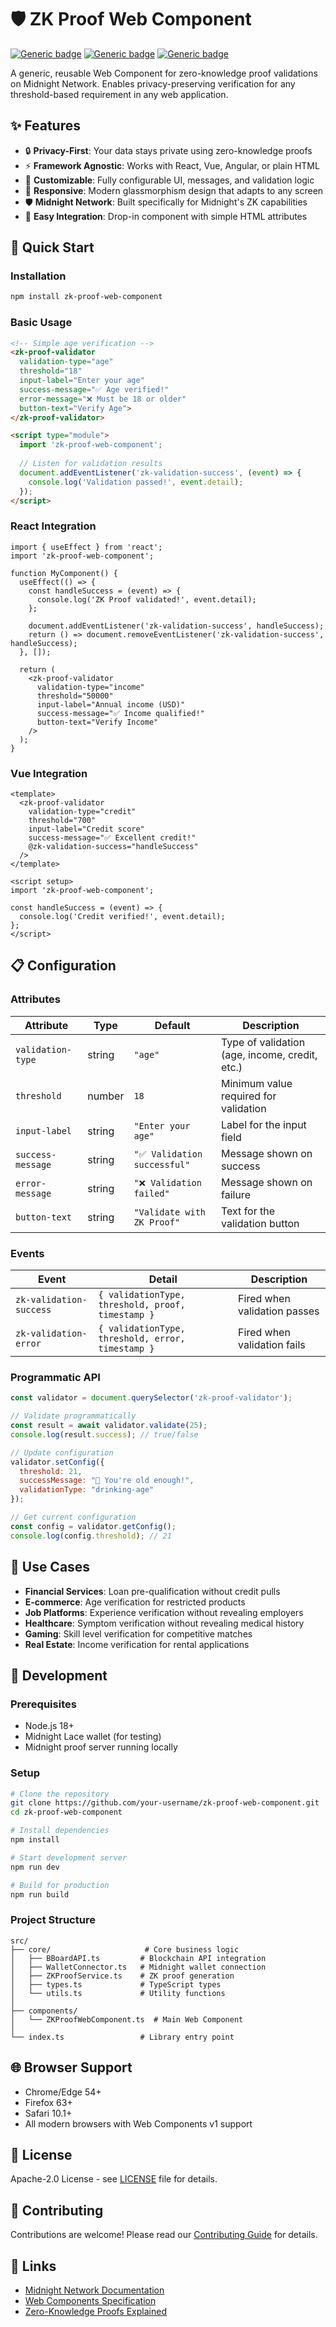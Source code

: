# 🛡️ ZK Proof Web Component

[![Generic badge](https://img.shields.io/badge/Midnight%20Network-Enabled-1abc9c.svg)](https://shields.io/)
[![Generic badge](https://img.shields.io/badge/Zero--Knowledge-Proofs-blue.svg)](https://shields.io/)
[![Generic badge](https://img.shields.io/badge/Web%20Components-v1-green.svg)](https://shields.io/)

A generic, reusable Web Component for zero-knowledge proof validations on Midnight Network. Enables privacy-preserving verification for any threshold-based requirement in any web application.

## ✨ Features

- 🔒 **Privacy-First**: Your data stays private using zero-knowledge proofs
- ⚡ **Framework Agnostic**: Works with React, Vue, Angular, or plain HTML
- 🎨 **Customizable**: Fully configurable UI, messages, and validation logic
- 📱 **Responsive**: Modern glassmorphism design that adapts to any screen
- 🛡️ **Midnight Network**: Built specifically for Midnight's ZK capabilities
- 🔧 **Easy Integration**: Drop-in component with simple HTML attributes

## 🚀 Quick Start

### Installation

```bash
npm install zk-proof-web-component
```

### Basic Usage

```html
<!-- Simple age verification -->
<zk-proof-validator 
  validation-type="age"
  threshold="18"
  input-label="Enter your age"
  success-message="✅ Age verified!"
  error-message="❌ Must be 18 or older"
  button-text="Verify Age">
</zk-proof-validator>

<script type="module">
  import 'zk-proof-web-component';
  
  // Listen for validation results
  document.addEventListener('zk-validation-success', (event) => {
    console.log('Validation passed!', event.detail);
  });
</script>
```

### React Integration

```tsx
import { useEffect } from 'react';
import 'zk-proof-web-component';

function MyComponent() {
  useEffect(() => {
    const handleSuccess = (event) => {
      console.log('ZK Proof validated!', event.detail);
    };
    
    document.addEventListener('zk-validation-success', handleSuccess);
    return () => document.removeEventListener('zk-validation-success', handleSuccess);
  }, []);

  return (
    <zk-proof-validator 
      validation-type="income"
      threshold="50000"
      input-label="Annual income (USD)"
      success-message="✅ Income qualified!"
      button-text="Verify Income"
    />
  );
}
```

### Vue Integration

```vue
<template>
  <zk-proof-validator 
    validation-type="credit"
    threshold="700"
    input-label="Credit score"
    success-message="✅ Excellent credit!"
    @zk-validation-success="handleSuccess"
  />
</template>

<script setup>
import 'zk-proof-web-component';

const handleSuccess = (event) => {
  console.log('Credit verified!', event.detail);
};
</script>
```

## 📋 Configuration

### Attributes

| Attribute | Type | Default | Description |
|-----------|------|---------|-------------|
| `validation-type` | string | `"age"` | Type of validation (age, income, credit, etc.) |
| `threshold` | number | `18` | Minimum value required for validation |
| `input-label` | string | `"Enter your age"` | Label for the input field |
| `success-message` | string | `"✅ Validation successful"` | Message shown on success |
| `error-message` | string | `"❌ Validation failed"` | Message shown on failure |
| `button-text` | string | `"Validate with ZK Proof"` | Text for the validation button |

### Events

| Event | Detail | Description |
|-------|--------|-------------|
| `zk-validation-success` | `{ validationType, threshold, proof, timestamp }` | Fired when validation passes |
| `zk-validation-error` | `{ validationType, threshold, error, timestamp }` | Fired when validation fails |

### Programmatic API

```javascript
const validator = document.querySelector('zk-proof-validator');

// Validate programmatically
const result = await validator.validate(25);
console.log(result.success); // true/false

// Update configuration
validator.setConfig({
  threshold: 21,
  successMessage: "🎉 You're old enough!",
  validationType: "drinking-age"
});

// Get current configuration
const config = validator.getConfig();
console.log(config.threshold); // 21
```

## 🎯 Use Cases

- **Financial Services**: Loan pre-qualification without credit pulls
- **E-commerce**: Age verification for restricted products
- **Job Platforms**: Experience verification without revealing employers
- **Healthcare**: Symptom verification without revealing medical history
- **Gaming**: Skill level verification for competitive matches
- **Real Estate**: Income verification for rental applications

## 🔧 Development

### Prerequisites

- Node.js 18+ 
- Midnight Lace wallet (for testing)
- Midnight proof server running locally

### Setup

```bash
# Clone the repository
git clone https://github.com/your-username/zk-proof-web-component.git
cd zk-proof-web-component

# Install dependencies
npm install

# Start development server
npm run dev

# Build for production
npm run build
```

### Project Structure

```
src/
├── core/                     # Core business logic
│   ├── BBoardAPI.ts         # Blockchain API integration
│   ├── WalletConnector.ts   # Midnight wallet connection
│   ├── ZKProofService.ts    # ZK proof generation
│   ├── types.ts             # TypeScript types
│   └── utils.ts             # Utility functions
│
├── components/
│   └── ZKProofWebComponent.ts  # Main Web Component
│
└── index.ts                 # Library entry point
```

## 🌐 Browser Support

- Chrome/Edge 54+
- Firefox 63+
- Safari 10.1+
- All modern browsers with Web Components v1 support

## 📄 License

Apache-2.0 License - see [LICENSE](LICENSE) file for details.

## 🤝 Contributing

Contributions are welcome! Please read our [Contributing Guide](CONTRIBUTING.md) for details.

## 🔗 Links

- [Midnight Network Documentation](https://docs.midnight.network/)
- [Web Components Specification](https://developer.mozilla.org/en-US/docs/Web/Web_Components)
- [Zero-Knowledge Proofs Explained](https://en.wikipedia.org/wiki/Zero-knowledge_proof)